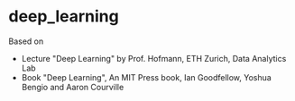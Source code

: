 # deep_learning

Based on 
- Lecture "Deep Learning" by Prof. Hofmann, ETH Zurich, Data Analytics Lab
- Book "Deep Learning", An MIT Press book, Ian Goodfellow, Yoshua Bengio and Aaron Courville
